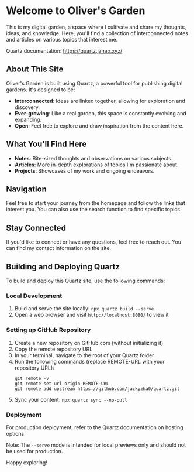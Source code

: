 # Welcome to Oliver's Garden

This is my digital garden, a space where I cultivate and share my thoughts, ideas, and knowledge. Here, you'll find a collection of interconnected notes and articles on various topics that interest me.

Quartz documentation: https://quartz.jzhao.xyz/

## About This Site

Oliver's Garden is built using Quartz, a powerful tool for publishing digital gardens. It's designed to be:

- **Interconnected**: Ideas are linked together, allowing for exploration and discovery.
- **Ever-growing**: Like a real garden, this space is constantly evolving and expanding.
- **Open**: Feel free to explore and draw inspiration from the content here.

## What You'll Find Here

- **Notes**: Bite-sized thoughts and observations on various subjects.
- **Articles**: More in-depth explorations of topics I'm passionate about.
- **Projects**: Showcases of my work and ongoing endeavors.

## Navigation

Feel free to start your journey from the homepage and follow the links that interest you. You can also use the search function to find specific topics.

## Stay Connected

If you'd like to connect or have any questions, feel free to reach out. You can find my contact information on the site.

## Building and Deploying Quartz

To build and deploy this Quartz site, use the following commands:

### Local Development
1. Build and serve the site locally: `npx quartz build --serve`
2. Open a web browser and visit `http://localhost:8080/` to view it

### Setting up GitHub Repository
1. Create a new repository on GitHub.com (without initializing it)
2. Copy the remote repository URL
3. In your terminal, navigate to the root of your Quartz folder
4. Run the following commands (replace REMOTE-URL with your repository URL):
   ```
   git remote -v
   git remote set-url origin REMOTE-URL
   git remote add upstream https://github.com/jackyzha0/quartz.git
   ```
5. Sync your content: `npx quartz sync --no-pull`

### Deployment
For production deployment, refer to the Quartz documentation on hosting options.

Note: The `--serve` mode is intended for local previews only and should not be used for production.

Happy exploring!
